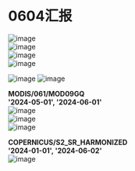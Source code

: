 # 0604汇报

![image](https://github.com/ZYJ-Group/Tanghy/assets/94824386/25a14896-8216-4ce9-af88-c914abff9f6a)  
![image](https://github.com/ZYJ-Group/Tanghy/assets/94824386/2cfc31a3-2b72-4d81-bbdd-b68b2e879899)  
![image](https://github.com/ZYJ-Group/Tanghy/assets/94824386/2a32b209-4706-48bc-8f74-6fafb8452d2c)  
![image](https://github.com/ZYJ-Group/Tanghy/assets/94824386/3ce6d5d6-537b-43cb-bee4-7725b596a0da)  


![image](https://github.com/ZYJ-Group/Tanghy/assets/94824386/22e60125-cae1-4d27-8cfc-31d0467f012f)
![image](https://github.com/ZYJ-Group/Tanghy/assets/94824386/efc2cc8a-7e6a-4686-ac1b-49e14d23ec0b)  

**MODIS/061/MOD09GQ**  
**'2024-05-01', '2024-06-01'**  
![image](https://github.com/ZYJ-Group/Tanghy/assets/94824386/0cec2bc5-7d44-4de0-9e48-bc5a8f002746)  
![image](https://github.com/ZYJ-Group/Tanghy/assets/94824386/138f359c-c1ee-4e54-8e0a-4011c46750ec)  
![image](https://github.com/ZYJ-Group/Tanghy/assets/94824386/c555409e-cb96-46db-8c9e-696e0ec39586)  

**COPERNICUS/S2_SR_HARMONIZED**  
**'2024-01-01', '2024-06-02'**  
![image](https://github.com/ZYJ-Group/Tanghy/assets/94824386/66b7c4ac-aae8-41d5-ab41-96ab135d9e04)  
